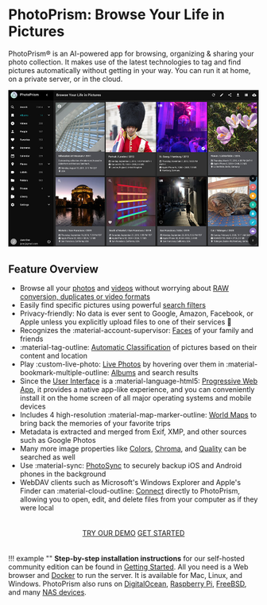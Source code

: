 # PhotoPrism: Browse Your Life in Pictures

PhotoPrism® is an AI-powered app for browsing, organizing & sharing your photo collection. It makes use of the latest technologies to tag and find pictures automatically without getting in your way. You can run it at home, on a private server, or in the cloud.

![Screenshot](img/preview.jpg)

## Feature Overview ##

* Browse all your [photos](https://docs.photoprism.org/user-guide/organize/browse/) and [videos](https://demo.photoprism.org/videos) without worrying about [RAW conversion, duplicates or video formats](https://docs.photoprism.org/user-guide/settings/library/)
* Easily find specific pictures using powerful [search filters](https://demo.photoprism.org/browse?view=cards&q=flower%20color%3Ared)
* Privacy-friendly: No data is ever sent to Google, Amazon, Facebook, or Apple unless you explicitly upload files to one of their services :closed_lock_with_key:
* Recognizes the :material-account-supervisor: [Faces](https://demo.photoprism.org/people) of your family and friends
* :material-tag-outline: [Automatic Classification](https://demo.photoprism.org/labels) of pictures based on their content and location 
* Play :custom-live-photo: [Live Photos](https://demo.photoprism.org/browse?view=cards&q=type%3Alive) by hovering over them in :material-bookmark-multiple-outline: [Albums](https://demo.photoprism.org/albums) and search results
* Since the [User Interface](https://demo.photoprism.org/) is a :material-language-html5: [Progressive Web App](https://developer.mozilla.org/en-US/docs/Web/Progressive_web_apps),
  it provides a native app-like experience, and you can conveniently install it on the home screen of all major operating systems and mobile devices
* Includes 4 high-resolution :material-map-marker-outline: [World Maps](https://demo.photoprism.org/places) to bring back the memories of your favorite trips
* Metadata is extracted and merged from Exif, XMP, and other sources such as Google Photos
* Many more image properties like [Colors](https://demo.photoprism.org/browse?view=cards&q=color:red), [Chroma](https://demo.photoprism.org/browse?view=cards&q=mono%3Atrue), and [Quality](https://demo.photoprism.org/review) can be searched as well
* Use :material-sync: [PhotoSync](https://www.photosync-app.com/) to securely backup iOS and Android phones in the background
* WebDAV clients such as Microsoft's Windows Explorer and Apple's Finder can :material-cloud-outline: [Connect](https://docs.photoprism.org/user-guide/sync/webdav/) directly to PhotoPrism, allowing you to open, edit, and delete files from your computer as if they were local

<p style="text-align: center; padding: 20px 4px;">
  <a class="action-button" href="https://demo.photoprism.org/" target="_blank">TRY OUR DEMO</a>
  <a class="action-button" href="getting-started/">GET STARTED</a>
</p>

!!! example ""
    **Step-by-step installation instructions** for our self-hosted community edition can be found 
    in [Getting Started](getting-started/index.md). All you need is a Web browser and 
    [Docker](https://store.docker.com/search?type=edition&offering=community) to run the server.
    It is available for Mac, Linux, and Windows. PhotoPrism also runs on [DigitalOcean](getting-started/cloud/digitalocean.md), 
    [Raspberry Pi](getting-started/raspberry-pi.md), [FreeBSD](getting-started/freebsd.md), and many 
    [NAS devices](getting-started/nas/synology.md).

